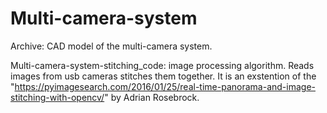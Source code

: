 # Multi-camera-system
Archive: CAD model of the multi-camera system.

Multi-camera-system-stitching_code: image processing algorithm. Reads images from usb cameras stitches them together. It is an exstention of the "https://pyimagesearch.com/2016/01/25/real-time-panorama-and-image-stitching-with-opencv/" by Adrian Rosebrock.
